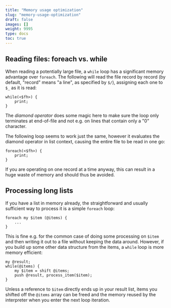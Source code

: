 ```yaml
---
title: "Memory usage optimization"
slug: "memory-usage-optimization"
draft: false
images: []
weight: 9995
type: docs
toc: true
---
```


## Reading files: foreach vs. while
When reading a potentially large file, a `while` loop has a significant memory advantage over `foreach`. The following will read the file record by record (by default, "record" means "a line", as specified by `$/`), assigning each one to `$_` as it is read:

    while(<$fh>) {
        print;
    }

The *diamond operator* does some magic here to make sure the loop only terminates at end-of-file and not e.g. on lines that contain only a "0" character.

The following loop seems to work just the same, however it evaluates the diamond operator in list context, causing the entire file to be read in one go:

    foreach(<$fh>) {
        print;
    }

If you are operating on one record at a time anyway, this can result in a huge waste of memory and should thus be avoided.

## Processing long lists
If you have a list in memory already, the straightforward and usually sufficient way to process it is a simple `foreach` loop:

    foreach my $item (@items) {
        ...
    }

This is fine e.g. for the common case of doing some processing on `$item` and then writing it out to a file without keeping the data around. However, if you build up some other data structure from the items, a `while` loop is more memory efficient:

    my @result;
    while(@items) {
        my $item = shift @items;
        push @result, process_item($item);
    }

Unless a reference to `$item` directly ends up in your result list, items you shifted off the `@items` array can be freed and the memory reused by the interpreter when you enter the next loop iteration.

